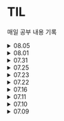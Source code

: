 # TIL
매일 공부 내용 기록

<details>
<summary>08.05</summary>
<div markdown="1">

[ 2024-08-05 일 ]    
❑ SQL       
업그레이드 할 수 없는 아이템 구하기 - https://school.programmers.co.kr/learn/courses/30/lessons/273712       
특정 조건을 만족하는 물고기별 수와 최대 길이 구하기 - https://school.programmers.co.kr/learn/courses/30/lessons/298519       
연간 평가점수에 해당하는 평가 등급 및 성과금 조회하기 - https://school.programmers.co.kr/learn/courses/30/lessons/284528      
대여 횟수가 많은 자동차들의 월별 대여 횟수 구하기 - https://school.programmers.co.kr/learn/courses/30/lessons/151139
    
</div>
</details>

<details>
<summary>08.01</summary>
<div markdown="1">

[ 2024-08-01 목 ]    
디펜스 게임 - https://school.programmers.co.kr/learn/courses/30/lessons/142085    
점 찍기 - https://school.programmers.co.kr/learn/courses/30/lessons/140107     

❑ SQL       
입양사각 구히기 - https://school.programmers.co.kr/learn/courses/30/lessons/59413

</div>
</details>

<details>
<summary>07.31</summary>
<div markdown="1">

[ 2024-07-31 수 ]    
PCCP모의고사 1회 1번 - https://school.programmers.co.kr/learn/courses/15008/lessons/121683   
PCCP모의고사 1회 2번 - https://school.programmers.co.kr/learn/courses/15008/lessons/121684    
PCCP모의고사 1회 4번 - https://school.programmers.co.kr/learn/courses/15008/lessons/121686 (미완성)   

</div>
</details>

<details>
<summary>07.25</summary>
<div markdown="1">

[ 2024-07-25 목 ]    
단속카메라 - https://school.programmers.co.kr/learn/courses/30/lessons/42884    

❑ SQL(Lv.4)    
https://school.programmers.co.kr/learn/courses/30/lessons/131118     

</div>
</details>

<details>
<summary>07.23</summary>
<div markdown="1">

[ 2024-07-23 화 ]    
풍선 터트리기 - https://school.programmers.co.kr/learn/courses/30/lessons/68646    
석유 시추 - https://school.programmers.co.kr/learn/courses/30/lessons/250136

</div>
</details>

<details>
<summary>07.22</summary>
<div markdown="1">

[ 2024-07-22 월 ]    
땅따먹기 - https://school.programmers.co.kr/learn/courses/30/lessons/12913      

❑ SQL(Lv4, Lv5)     
https://school.programmers.co.kr/learn/courses/30/lessons/157339     
https://school.programmers.co.kr/learn/courses/30/lessons/131534     
</div>
</details>

<details>
<summary>07.16</summary>
<div markdown="1">
  
[ 2024-07-16 화 ]   
부대복귀(BFS) - https://school.programmers.co.kr/learn/courses/30/lessons/132266   
합승택시요금 - https://school.programmers.co.kr/learn/courses/30/lessons/72413

❑ 서브쿼리   
https://school.programmers.co.kr/learn/courses/30/lessons/131124   
https://school.programmers.co.kr/learn/courses/30/lessons/62284
</div>
</details>

<details>
<summary>07.11</summary>
<div markdown="1">

[ 2024-07-15 월 ]    
거리두기 확인하기 - https://school.programmers.co.kr/learn/courses/30/lessons/81302    
셔틀버스 - https://school.programmers.co.kr/learn/courses/30/lessons/17678

❑ Join (Lv.3,Lv.4,Lv.5)   
https://school.programmers.co.kr/learn/courses/30/lessons/157339   
https://school.programmers.co.kr/learn/courses/30/lessons/276035   
https://school.programmers.co.kr/learn/courses/30/lessons/131534

❑ Group by (Lv.3)   
https://school.programmers.co.kr/learn/courses/30/lessons/157340   
https://school.programmers.co.kr/learn/courses/30/lessons/151139
</div>
</details>

<details>
<summary>07.10</summary>
<div markdown="1">
  
[ 2024-07-10 수 ]   
리코쳇 로봇 - https://school.programmers.co.kr/learn/courses/30/lessons/169199   
거리두기 확인하기 - https://school.programmers.co.kr/learn/courses/30/lessons/81302

❑ Join (Lv.3)   
https://school.programmers.co.kr/learn/courses/30/lessons/59042   
https://school.programmers.co.kr/learn/courses/30/lessons/59043   
https://school.programmers.co.kr/learn/courses/30/lessons/59044

❑ Group by (Lv.3)   
https://school.programmers.co.kr/learn/courses/30/lessons/157340   
https://school.programmers.co.kr/learn/courses/30/lessons/151139 

</div>
</details>

<details>
<summary>07.09</summary>
<div markdown="1">
  
[ 2024-07-09 화 ]   
네트워크 - https://school.programmers.co.kr/learn/courses/30/lessons/43162   
피로도 - https://school.programmers.co.kr/learn/courses/30/lessons/87946

❑ Sum/Max/Min (Lv.2)   
https://school.programmers.co.kr/learn/courses/30/lessons/131115   

❑ Join (Lv.3)   
https://school.programmers.co.kr/learn/courses/30/lessons/59042   
https://school.programmers.co.kr/learn/courses/30/lessons/59043   
https://school.programmers.co.kr/learn/courses/30/lessons/59044

</div>
</details>

